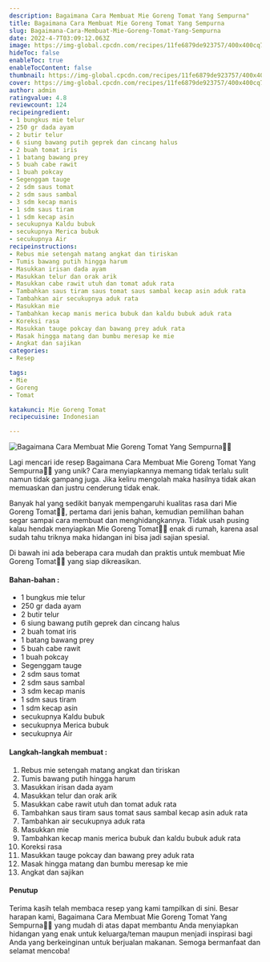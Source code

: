 ```yaml
---
description: Bagaimana Cara Membuat Mie Goreng Tomat Yang Sempurna"
title: Bagaimana Cara Membuat Mie Goreng Tomat Yang Sempurna
slug: Bagaimana-Cara-Membuat-Mie-Goreng-Tomat-Yang-Sempurna
date: 2022-4-7T03:09:12.063Z
image: https://img-global.cpcdn.com/recipes/11fe6879de923757/400x400cq70/photo.jpg
hideToc: false
enableToc: true
enableTocContent: false
thumbnail: https://img-global.cpcdn.com/recipes/11fe6879de923757/400x400cq70/photo.jpg
cover: https://img-global.cpcdn.com/recipes/11fe6879de923757/400x400cq70/photo.jpg
author: admin
ratingvalue: 4.8
reviewcount: 124
recipeingredient:
- 1 bungkus mie telur
- 250 gr dada ayam
- 2 butir telur
- 6 siung bawang putih geprek dan cincang halus
- 2 buah tomat iris
- 1 batang bawang prey
- 5 buah cabe rawit
- 1 buah pokcay
- Segenggam tauge
- 2 sdm saus tomat
- 2 sdm saus sambal
- 3 sdm kecap manis
- 1 sdm saus tiram
- 1 sdm kecap asin
- secukupnya Kaldu bubuk
- secukupnya Merica bubuk
- secukupnya Air
recipeinstructions:
- Rebus mie setengah matang angkat dan tiriskan
- Tumis bawang putih hingga harum
- Masukkan irisan dada ayam
- Masukkan telur dan orak arik
- Masukkan cabe rawit utuh dan tomat aduk rata
- Tambahkan saus tiram saus tomat saus sambal kecap asin aduk rata
- Tambahkan air secukupnya aduk rata
- Masukkan mie
- Tambahkan kecap manis merica bubuk dan kaldu bubuk aduk rata
- Koreksi rasa
- Masukkan tauge pokcay dan bawang prey aduk rata
- Masak hingga matang dan bumbu meresap ke mie
- Angkat dan sajikan
categories:
- Resep

tags:
- Mie
- Goreng
- Tomat

katakunci: Mie Goreng Tomat
recipecuisine: Indonesian

---
```


![Bagaimana Cara Membuat Mie Goreng Tomat Yang Sempurna👩‍🍳](https://img-global.cpcdn.com/recipes/11fe6879de923757/400x400cq70/photo.jpg)

Lagi mencari ide resep Bagaimana Cara Membuat Mie Goreng Tomat Yang Sempurna👩‍🍳 yang unik? Cara menyiapkannya memang tidak terlalu sulit namun tidak gampang juga. Jika keliru mengolah maka hasilnya tidak akan memuaskan dan justru cenderung tidak enak.

Banyak hal yang sedikit banyak mempengaruhi kualitas rasa dari Mie Goreng Tomat👩‍🍳, pertama dari jenis bahan, kemudian pemilihan bahan segar sampai cara membuat dan menghidangkannya. Tidak usah pusing kalau hendak menyiapkan Mie Goreng Tomat👩‍🍳 enak di rumah, karena asal sudah tahu triknya maka hidangan ini bisa jadi sajian spesial.

Di bawah ini ada beberapa cara mudah dan praktis untuk membuat Mie Goreng Tomat👩‍🍳 yang siap dikreasikan.

<!--inarticleads1-->

#### Bahan-bahan :

- 1 bungkus mie telur
- 250 gr dada ayam
- 2 butir telur
- 6 siung bawang putih geprek dan cincang halus
- 2 buah tomat iris
- 1 batang bawang prey
- 5 buah cabe rawit
- 1 buah pokcay
- Segenggam tauge
- 2 sdm saus tomat
- 2 sdm saus sambal
- 3 sdm kecap manis
- 1 sdm saus tiram
- 1 sdm kecap asin
- secukupnya Kaldu bubuk
- secukupnya Merica bubuk
- secukupnya Air

<!--inarticleads2-->

#### Langkah-langkah membuat :

1. Rebus mie setengah matang angkat dan tiriskan
1. Tumis bawang putih hingga harum
1. Masukkan irisan dada ayam
1. Masukkan telur dan orak arik
1. Masukkan cabe rawit utuh dan tomat aduk rata
1. Tambahkan saus tiram saus tomat saus sambal kecap asin aduk rata
1. Tambahkan air secukupnya aduk rata
1. Masukkan mie
1. Tambahkan kecap manis merica bubuk dan kaldu bubuk aduk rata
1. Koreksi rasa
1. Masukkan tauge pokcay dan bawang prey aduk rata
1. Masak hingga matang dan bumbu meresap ke mie
1. Angkat dan sajikan

#### Penutup

Terima kasih telah membaca resep yang kami tampilkan di sini. Besar harapan kami, Bagaimana Cara Membuat Mie Goreng Tomat Yang Sempurna👩‍🍳 yang mudah di atas dapat membantu Anda menyiapkan hidangan yang enak untuk keluarga/teman maupun menjadi inspirasi bagi Anda yang berkeinginan untuk berjualan makanan. Semoga bermanfaat dan selamat mencoba!